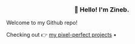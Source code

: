 <h3 align="center">👋 Hello! I'm Zineb.</h3>

<p align="center">
  <p>Welcome to my Github repo!</p>
  <p>Checking out 👉 <a href="https://github.com/zineb-Bou/my-pixel-perfect-projects"> my pixel-perfect projects</a> •
 </p>
</p>

<!--
**zineb-Bou/zineb-Bou** is a ✨ _special_ ✨ repository because its `README.md` (this file) appears on your GitHub profile.

Here are some ideas to get you started:

- 🔭 I’m currently working on ...
- 🌱 I’m currently learning ...
- 👯 I’m looking to collaborate on ...
- 🤔 I’m looking for help with ...
- 💬 Ask me about ...
- 📫 How to reach me: ...
- 😄 Pronouns: ...
- ⚡ Fun fact: ...
-->
